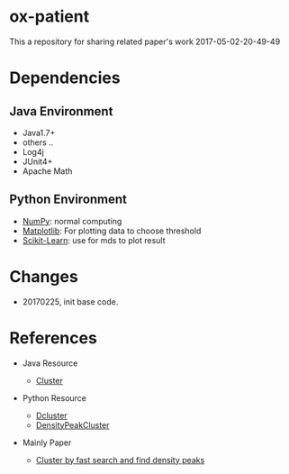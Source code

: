 # ox-patient
This a repository for sharing related paper's work
2017-05-02-20-49-49



# Dependencies

## Java Environment

- Java1.7+
- others ..
- Log4j
- JUnit4+
- Apache Math


## Python Environment

  -    [NumPy](http://www.numpy.org/): normal computing
  -    [Matplotlib](http://matplotlib.sourceforge.net/): For plotting data to choose threshold
  -    [Scikit-Learn](https://github.com/scikit-learn/scikit-learn): use for mds to plot result


# Changes

- 20170225, init base code.



# References
  - Java Resource
    - [Cluster](https://github.com/agodomen/cluster.git)

  - Python Resource
    - [Dcluster](https://github.com/GuipengLi/Dcluster.git)
    - [DensityPeakCluster](https://github.com/jasonwbw/DensityPeakCluster.git)

  - Mainly Paper
    - [Cluster by fast search and find density peaks](http://www.sciencemag.org/content/344/6191/1492.full)
